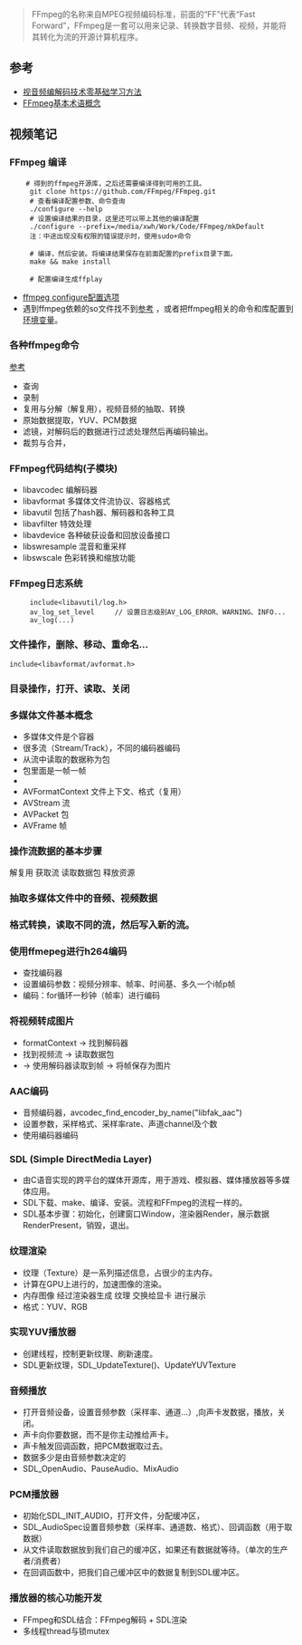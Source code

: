 > FFmpeg的名称来自MPEG视频编码标准，前面的“FF”代表“Fast Forward”，FFmpeg是一套可以用来记录、转换数字音频、视频，并能将其转化为流的开源计算机程序。

## 参考
- [视音频编解码技术零基础学习方法](https://blog.csdn.net/leixiaohua1020/article/details/18893769)
- [FFmpeg基本术语概念](https://blog.csdn.net/qq_36688143/article/details/79162121)
 

## 视频笔记
### FFmpeg 编译
```
    # 得到的ffmpeg开源库，之后还需要编译得到可用的工具。
     git clone https://github.com/FFmpeg/FFmpeg.git
     # 查看编译配置参数、命令查询
     ./configure --help 
     # 设置编译结果的目录，这里还可以带上其他的编译配置
     ./configure --prefix=/media/xwh/Work/Code/FFmpeg/mkDefault 
     注：中途出现没有权限的错误提示时，使用sudo+命令
     
     # 编译，然后安装。将编译结果保存在前面配置的prefix目录下面。
     make && make install
     
     # 配置编译生成ffplay
```
- [ffmpeg configure配置选项](https://blog.csdn.net/momo0853/article/details/78043903)
- 遇到ffmpeg依赖的so文件找不到[参考](https://www.cnblogs.com/CoderTian/p/6655568.html) ，或者把ffmpeg相关的命令和库配置到[环境变量](https://blog.csdn.net/NCTU_to_prove_safety/article/details/70851634)。
    
    
### 各种ffmpeg命令
[参考](https://www.cnblogs.com/dwdxdy/p/3240167.html)
- 查询
- 录制
- 复用与分解（解复用），视频音频的抽取、转换
- 原始数据提取，YUV、PCM数据
- 滤镜，对解码后的数据进行过滤处理然后再编码输出。
- 裁剪与合并，

### FFmpeg代码结构(子模块)
- libavcodec            编解码器
- libavformat          多媒体文件流协议、容器格式
- libavutil                 包括了hash器、解码器和各种工具
- libavfilter              特效处理
- libavdevice           各种破获设备和回放设备接口
- libswresample      混音和重采样
- libswscale              色彩转换和缩放功能

### FFmpeg日志系统
```
     include<libavutil/log.h>
     av_log_set_level     // 设置日志级别AV_LOG_ERROR、WARNING、INFO...
     av_log(...)
```
### 文件操作，删除、移动、重命名...
    include<libavformat/avformat.h>
### 目录操作，打开、读取、关闭


### 多媒体文件基本概念
- 多媒体文件是个容器
- 很多流（Stream/Track），不同的编码器编码
- 从流中读取的数据称为包
- 包里面是一帧一帧
- 
- AVFormatContext     文件上下文、格式（复用）
- AVStream     流
- AVPacket     包
- AVFrame     帧

### 操作流数据的基本步骤
解复用     获取流     读取数据包     释放资源

### 抽取多媒体文件中的音频、视频数据
### 格式转换，读取不同的流，然后写入新的流。

### 使用ffmepeg进行h264编码
- 查找编码器
- 设置编码参数：视频分辨率、帧率、时间基、多久一个i帧p帧
- 编码：for循环一秒钟（帧率）进行编码

### 将视频转成图片
- formatContext -> 找到解码器
- 找到视频流 -> 读取数据包
-  -> 使用解码器读取到帧 -> 将帧保存为图片

### AAC编码
- 音频编码器，avcodec_find_encoder_by_name("libfak_aac")
- 设置参数，采样格式、采样率rate、声道channel及个数
- 使用编码器编码

### SDL (Simple DirectMedia Layer)
- 由C语音实现的跨平台的媒体开源库，用于游戏、模拟器、媒体播放器等多媒体应用。
- SDL下载、make、编译、安装。流程和FFmpeg的流程一样的。
- SDL基本步骤：初始化，创建窗口Window，渲染器Render，展示数据RenderPresent，销毁，退出。

### 纹理渲染
- 纹理（Texture）是一系列描述信息，占很少的主内存。
- 计算在GPU上进行的，加速图像的渲染。
- 内存图像 经过渲染器生成 纹理 交换给显卡 进行展示
- 格式：YUV、RGB

### 实现YUV播放器
- 创建线程，控制更新纹理、刷新速度。
- SDL更新纹理，SDL_UpdateTexture()、UpdateYUVTexture

### 音频播放
- 打开音频设备，设置音频参数（采样率、通道...）,向声卡发数据，播放，关闭。
- 声卡向你要数据，而不是你主动推给声卡。
- 声卡触发回调函数，把PCM数据取过去。
- 数据多少是由音频参数决定的
- SDL_OpenAudio、PauseAudio、MixAudio

### PCM播放器
- 初始化SDL_INIT_AUDIO，打开文件，分配缓冲区，
- SDL_AudioSpec设置音频参数（采样率、通道数、格式）、回调函数（用于取数据）
- 从文件读取数据放到我们自己的缓冲区，如果还有数据就等待。（单次的生产者/消费者）
- 在回调函数中，把我们自己缓冲区中的数据复制到SDL缓冲区。
    
### 播放器的核心功能开发
- FFmpeg和SDL结合：FFmpeg解码 + SDL渲染
- 多线程thread与锁mutex

